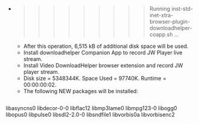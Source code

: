 * >>>>>>>>> Running inst-std-inet-xtra-browser-plugin-downloadhelper-coapp.sh ...
  * After this operation, 6,515 kB of additional disk space will be used.
  * Install downloadhelper Companion App to record JW Player live stream.
  * Install Video DownloadHelper browser extension and record JW player stream.
  * Disk size = 5348344K. Space Used = 97740K. Runtime = 00:00:00:02.
  * The following NEW packages will be installed:
  ```bash
libasyncns0 libdecor-0-0 libflac12 libmp3lame0 libmpg123-0
libogg0 libopus0 libpulse0 libsdl2-2.0-0 libsndfile1
libvorbis0a libvorbisenc2
  ```
